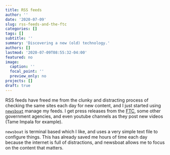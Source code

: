 ```yaml
---
title: RSS feeds 
author: ''
date: '2020-07-09'
slug: rss-feeds-and-the-ftc
categories: []
tags: []
subtitle: ''
summary: 'Discovering a new (old) technology.'
authors: []
lastmod: '2020-07-09T08:55:32-04:00'
featured: no
image:
  caption: ''
  focal_point: ''
  preview_only: no
projects: []
draft: true
---
```


RSS feeds have freed me from the clunky and distracting process of checking the same sites each day for new content, and I just started using [`newsboat`](https://newsboat.org/) manage my feeds. I get press releases from the [FTC](https://www.ftc.gov/stay-connected/rss), some other government agencies, and even youtube channels as they post new videos (Tame Impala for example).

`newsboat` is terminal based which I like, and uses a very simple text file to configure things. This has already saved me hours of time each day because the internet is full of distractions, and newsboat allows me to focus on the content that matters. 

